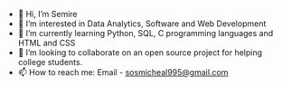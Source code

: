 - 👋 Hi, I’m Semire
- 👀 I’m interested in Data Analytics, Software and Web Development
- 🌱 I’m currently learning Python, SQL, C programming languages and HTML and CSS
- 💞️ I’m looking to collaborate on an open source project for helping college students.
- 📫 How to reach me: Email - sosmicheal995@gmail.com

<!---
daMic995/daMic995 is a ✨ special ✨ repository because its `README.md` (this file) appears on your GitHub profile.
You can click the Preview link to take a look at your changes.
--->
